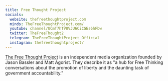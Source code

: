 ```yaml
---
title: Free Thought Project
socials:
  website: thefreethoughtproject.com
  minds: TheFreeThoughtProject.com/
  youtube: channel/UCmT7hTV8VJU6CiCGEs6hFbw
  twitter: TheFreeThought2
  telegram: TheFreeThoughtProject_Official
  instagram: thefreethoughtproject/
---
```


[The Free Thought Project](https://thefreethoughtproject.com/about-us/) is an
independent media organization founded by Jason Bassler and Matt Agorist. They
describe it as "a hub for Free Thinking conversations about the promotion of
liberty and the daunting task of government accountability."
